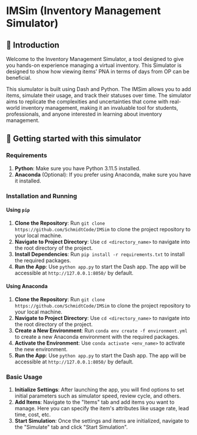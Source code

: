 # IMSim (Inventory Management Simulator)

## 👋 Introduction

Welcome to the Inventory Management Simulator, a tool designed to give you hands-on experience managing a virtual inventory. This Simulator is designed to show how viewing items' PNA in terms of days from OP can be beneficial.

This siumulator is built using Dash and Python. The IMSim allows you to add items, simulate their usage, and track their statuses over time. The simulator aims to replicate the complexities and uncertainties that come with real-world inventory management, making it an invaluable tool for students, professionals, and anyone interested in learning about inventory management.

## 🚀 Getting started with this simulator

### Requirements

1. **Python**: Make sure you have Python 3.11.5 installed.
2. **Anaconda** (Optional): If you prefer using Anaconda, make sure you have it installed.

### Installation and Running

#### Using `pip`

1. **Clone the Repository**: Run `git clone https://github.com/SchmidtCode/IMSim` to clone the project repository to your local machine.
2. **Navigate to Project Directory**: Use `cd <directory_name>` to navigate into the root directory of the project.
3. **Install Dependencies**: Run `pip install -r requirements.txt` to install the required packages.
4. **Run the App**: Use `python app.py` to start the Dash app. The app will be accessible at `http://127.0.0.1:8050/` by default.

#### Using Anaconda

1. **Clone the Repository**: Run `git clone https://github.com/SchmidtCode/IMSim` to clone the project repository to your local machine.
2. **Navigate to Project Directory**: Use `cd <directory_name>` to navigate into the root directory of the project.
3. **Create a New Environment**: Run `conda env create -f environment.yml` to create a new Anaconda environment with the required packages.
4. **Activate the Environment**: Use `conda activate <env_name>` to activate the new environment.
5. **Run the App**: Use `python app.py` to start the Dash app. The app will be accessible at `http://127.0.0.1:8050/` by default.

### Basic Usage

1. **Initialize Settings**: After launching the app, you will find options to set initial parameters such as simulator speed, review cycle, and others.
2. **Add Items**: Navigate to the "Items" tab and add items you want to manage. Here you can specify the item's attributes like usage rate, lead time, cost, etc.
3. **Start Simulation**: Once the settings and items are initialized, navigate to the "Simulate" tab and click "Start Simulation".
